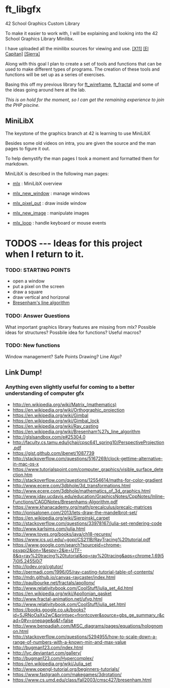 # ft_libgfx
42 School Graphics Custom Library

To make it easier to work with, I will be explaining and looking into the 42 School Graphics Library Minilibx.

I have uploaded all the minilibx sources for viewing and use.
[[X11]](https://github.com/qst0/ft_libgfx/tree/master/minilibx_X11_sources)
[[El Capitan]](https://github.com/qst0/ft_libgfx/tree/master/minilibx_macos_elcapitan)
[[Sierra]](https://github.com/qst0/ft_libgfx/tree/master/minilibx_macos_sierra)

Along with this goal I plan to create a set of tools and functions that can be used to make different types of programs.
The creation of these tools and functions will be set up as a series of exercises.

Basing this off my previous library for [ft_wireframe](https://github.com/qst0/ft_wireframe), [ft_fractal](https://github.com/qst0/ft_fractal) and some of the ideas going around here at the lab.

*This is on hold for the moment, so I can get the remaining experience to join the PHP piscine.*

## MiniLibX

The keystone of the graphics branch at 42 is learning to use MiniLibX

Besides some old videos on intra, you are given the source and the man pages to figure it out.

To help demystify the man pages I took a moment and formatted them for markdown.

MiniLibX is described in the following man pages:

* [mlx](man_mlx.md) : MiniLibX overview

* [mlx_new_window](man_mlx_new_window.md) : manage windows

* [mlx_pixel_put](man_mlx_pixel_put.md) : draw inside window

* [mlx_new_image](man_mlx_new_image.md) : manipulate images

* [mlx_loop](man_mlx_loop.md) : handle keyboard or mouse events

# TODOS --- Ideas for this project when I return to it.

### TODO: STARTING POINTS

* open a window
* put a pixel on the screen
* draw a square
* draw vertical and horizonal
* [Bresenham's line algorithm](http://graphics.idav.ucdavis.edu/education/GraphicsNotes/Bresenhams-Algorithm.pdf)

### TODO: Answer Questions
What important graphics library features are missing from mlx?
Possible ideas for structures?
Possbile idea for functions?
Useful macros?

### TODO: New functions

Window management?
Safe Points Drawing?
Line Algo?

## Link Dump!
### Anything even slightly useful for coming to a better understanding of computer gfx

* http://en.wikipedia.org/wiki/Matrix_(mathematics)
* https://en.wikipedia.org/wiki/Orthographic_projection
* https://en.wikipedia.org/wiki/Gimbal
* https://en.wikipedia.org/wiki/Gimbal_lock
* https://en.wikipedia.org/wiki/Ray_casting
* https://en.wikipedia.org/wiki/Bresenham%27s_line_algorithm
* http://glslsandbox.com/e#25304.0
* http://faculty.cs.tamu.edu/jchai/cpsc641_spring10/PerspectiveProjection.pdf
* https://gist.github.com/jbenet/1087739
* http://stackoverflow.com/questions/5167269/clock-gettime-alternative-in-mac-os-x
* https://www.tutorialspoint.com/computer_graphics/visible_surface_detection.htm
* http://stackoverflow.com/questions/12554614/maths-for-color-gradient
* http://www.ecere.com/3dbhole/3d_transformations.html
* http://www.ecere.com/3dbhole/mathematics_of_3d_graphics.html
* http://www.idav.ucdavis.edu/education/GraphicsNotes/CppNotes/Inline-Functions/CAGDNotes/Bresenhams-Algorithm.pdf
* https://www.khanacademy.org/math/precalculus/precalc-matrices
* http://jonisalonen.com/2013/lets-draw-the-mandelbrot-set/
* https://en.wikipedia.org/wiki/Sierpinski_carpet
* http://stackoverflow.com/questions/33978167/julia-set-rendering-code
* http://www.karlsims.com/julia.html
* http://www.toves.org/books/java/ch18-recurex/
* https://www.ics.uci.edu/~gopi/CS211B/RayTracing%20tutorial.pdf
* https://www.google.com/search?sourceid=chrome-psyapi2&ion=1&espv=2&ie=UTF-8&q=ray%20tracing%20tutorial&oq=ray%20tracing&aqs=chrome.1.69i57j0l5.2455j0j7
* http://lodev.org/cgtutor/
* http://permadi.com/1996/05/ray-casting-tutorial-table-of-contents/
* http://mdn.github.io/canvas-raycaster/index.html
* http://paulbourke.net/fractals/apollony/
* http://www.relativitybook.com/CoolStuff/julia_set_4d.html
* https://en.wikipedia.org/wiki/Apollonian_gasket
* http://www.fractal-animation.net/ufvp.html
* http://www.relativitybook.com/CoolStuff/julia_set.html
* https://books.google.co.uk/books?id=SJRNoOaXs2wC&printsec=frontcover&source=gbs_ge_summary_r&cad=0#v=onepage&q&f=false
* http://www.benpadiah.com/MISC_diagrams/pages/equations/holognomon.html
* http://stackoverflow.com/questions/5294955/how-to-scale-down-a-range-of-numbers-with-a-known-min-and-max-value
* http://bugman123.com/index.html
* http://lyc.deviantart.com/gallery/
* http://bugman123.com/Hypercomplex/
* https://en.wikipedia.org/wiki/Julia_set
* http://www.opengl-tutorial.org/beginners-tutorials/
* https://www.fastgraph.com/makegames/3drotation/
* https://www.cs.umd.edu/class/fall2003/cmsc427/bresenham.html
